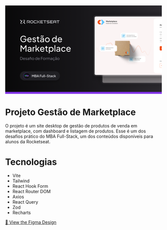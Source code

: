 ![image](https://github.com/RodrigoAngeloValentini/mba-marketplace-frontend/blob/master/docs/banner.png)

# Projeto Gestão de Marketplace

O projeto é um site desktop de gestão de produtos de venda em marketplace, com dashboard e listagem de produtos.
Esse é um dos desafios prático do MBA Full-Stack, um dos conteúdos disponíveis para alunos da Rocketseat.

# Tecnologias

- Vite
- Tailwind
- React Hook Form
- React Router DOM
- Axios
- React Query
- Zod
- Recharts

[🎨 View the Figma Design](https://www.figma.com/community/file/1405890943950015706/gestao-de-marketplace)
